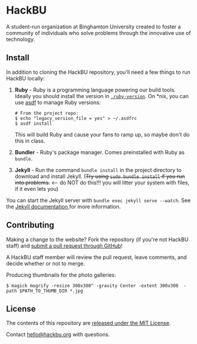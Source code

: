 # HackBU

A student-run organization at Binghamton University created to foster a community of individuals who solve problems through the innovative use of technology.

## Install

In addition to cloning the HackBU repository, you'll need a few things to run HackBU locally:

1. **Ruby** - Ruby is a programming language powering our build tools. Ideally you should install the version in [`.ruby-version`](.ruby-version). On *nix, you can use [asdf](https://asdf-vm.com/) to manage Ruby versions:
	```
	# From the project repo:
	$ echo "legacy_version_file = yes" > ~/.asdfrc
	$ asdf install
	```
	This will build Ruby and cause your fans to ramp up, so maybe don't do this in class.

2. **Bundler** - Ruby's package manager. Comes preinstalled with Ruby as `bundle`.

3. **Jekyll** - Run the command `bundle install` in the project directory to download and install Jekyll. (~~Try using `sudo bundle install` if you run into problems.~~ <-- do NOT do this!!! you will litter your system with files, if it even lets you)

You can start the Jekyll server with `bundle exec jekyll serve --watch`. See the [Jekyll documentation ](http://jekyllrb.com/docs/home/) for more information.

## Contributing

Making a change to the website? Fork the repository (if you're not HackBU staff) and [submit a pull request through GitHub](https://help.github.com/articles/using-pull-requests)!

A HackBU staff member will review the pull request, leave comments, and decide whether or not to merge.


Producing thumbnails for the photo galleries:

```
$ magick mogrify -resize 300x300^ -gravity Center -extent 300x300  -path $PATH_TO_THUMB_DIR *.jpg
```

## License

The contents of this repository are [released under the MIT License](http://hackbu.org/LICENSE).

Contact [hello@hackbu.org](mailto:hello@hackbu.org) with questions.

